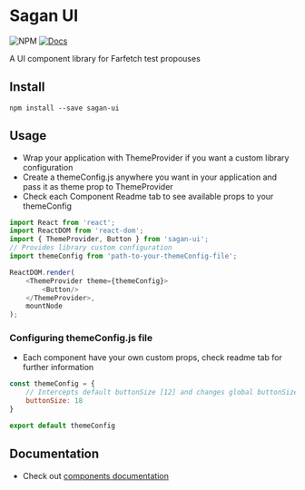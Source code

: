 # Sagan UI

![NPM](https://img.shields.io/npm/v/sagan-ui.svg)
[![Docs](https://img.shields.io/badge/read-docs-blue.svg)](https://paesvitor.github.io/sagan)


A UI component library for Farfetch test propouses 

## Install

    npm install --save sagan-ui

## Usage

 - Wrap your application with ThemeProvider if you want a custom library configuration
 - Create a themeConfig.js anywhere you want in your application and pass it as theme prop to ThemeProvider
 - Check each Component Readme tab to see available props to your themeConfig

~~~js
import React from 'react';
import ReactDOM from 'react-dom';
import { ThemeProvider, Button } from 'sagan-ui';
// Provides library custom configuration
import themeConfig from 'path-to-your-themeConfig-file';

ReactDOM.render(
    <ThemeProvider theme={themeConfig}>
        <Button/>
    </ThemeProvider>,
    mountNode
);
~~~

### Configuring themeConfig.js file
 - Each component have your own custom props, check readme tab for further information

~~~js
const themeConfig = {
    // Intercepts default buttonSize [12] and changes global buttonSize to 18
    buttonSize: 18
}

export default themeConfig
~~~

## Documentation
 - Check out [components documentation
](https://paesvitor.github.io/sagan)